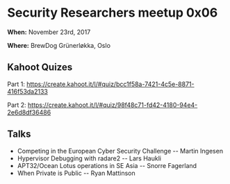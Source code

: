 Security Researchers meetup 0x06
================================

**When:** November 23rd, 2017

**Where:** BrewDog Grünerløkka, Oslo

Kahoot Quizes
-------------

Part 1: https://create.kahoot.it/l/#quiz/bcc1f58a-7421-4c5e-8871-416f53da2133

Part 2: https://create.kahoot.it/l/#quiz/98f48c71-fd42-4180-94e4-2e6d8df36486

Talks
-----

* Competing in the European Cyber Security Challenge -- Martin Ingesen
* Hypervisor Debugging with radare2 -- Lars Haukli
* APT32/Ocean Lotus operations in SE Asia -- Snorre Fagerland
* When Private is Public -- Ryan Mattinson

